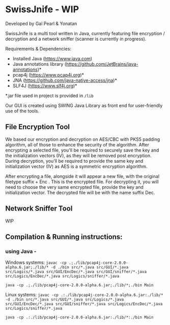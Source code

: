 # SwissJnife - WIP
Developed by Gal Pearl & Yonatan 

SwissJnife is a multi tool written in Java, currently featuring file encryption / decryption and a network sniffer (scanner is currently in progress).

Requirements & Dependencies:
- Installed Java (https://www.java.com)
- Java annotations library (https://github.com/JetBrains/java-annotations)*
- pcap4j (https://www.pcap4j.org)*
- JNA (https://github.com/java-native-access/jna)*
- SLF4J (https://www.slf4j.org)*

*.jar file used in project is provided in ```/lib```

Our GUI is created using SWING Java Library as front end for user-friendly use of the tools.

## File Encryption Tool
We based our encryption and decryption on AES/CBC with PKS5 padding algorithm, all of those to enhance the security of the algorithm.
After encrypting a selected file, you'll be required to securely save the key and the initialization vectors (IV), as they will be removed post encryption.
During decryption, you'll be required to provide the same key and initialization vector (IV) as AES is a symmetric encryption algorithm.

After encrypting a file, alongside it will appear a new file, with the original filetype suffix + Enc . This is the encrypted file.
For decrypting it, you will need to choose the very same encrypted file, provide the key and initialization vector.
The decrypted file will be with the name suffix Dec.

## Network Sniffer Tool
WIP

## Compilation & Running instructions:
### using Java - 

Windows systems:
```javac -cp .;./lib/pcap4j-core-2.0.0-alpha.6.jar;./lib/* -d ./bin src/*.java src/GUI/*.java src/Logics/*.java src/GUI/EncDec/*.java src/GUI/sniffer/*.java src/Logics/EncDec/*.java src/Logics/sniffer/*.java```

```java -cp .;./lib/pcap4j-core-2.0.0-alpha.6.jar;./lib/*;./bin Main```


Linux systems:
```javac -cp .:./lib/pcap4j-core-2.0.0-alpha.6.jar:./lib/* -d ./bin src/*.java src/GUI/*.java src/Logics/*.java src/GUI/EncDec/*.java src/GUI/sniffer/*.java src/Logics/EncDec/*.java src/Logics/sniffer/*.java```

```java -cp .:./lib/pcap4j-core-2.0.0-alpha.6.jar:./lib/*:./bin Main```
